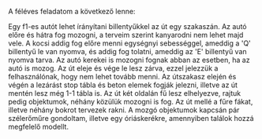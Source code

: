 A féléves feladatom a következő lenne:

Egy f1-es autót lehet írányítani billentyűkkel az út egy szakaszán. Az autó előre és hátra fog mozogni, a terveim szerint kanyarodni nem lehet majd vele. A kocsi addig fog előre menni egységnyi sebességgel, ameddig a 'Q' billentyű le van nyomva, és addig fog tolatni, ameddig az 'E' billentyű van nyomva tarva. 
Az autó kerekei is mozogni fognak abban az esetben, ha az autó is mozog. Az út eleje és vége le lesz zárva, ezzel jelezzük a felhasználónak, hogy nem lehet tovább menni. Az útszakasz elején és végén a lezárást stop tábla és beton elemek fogják jelezni, illetve az út mentén lesz még 1-1 tábla is.
Az út két oldalán fű lesz elhelyezve, rajtuk pedig objektumok, néhány közülük mozogni is fog. Az út mellé a fűre fákat, illetve néhány bokrot tervezek rakni. A mozgó objektumok kapcsán pár szélerőműre gondoltam, illetve egy óriáskerékre, amennyiben találok hozzá megfelelő modellt.
